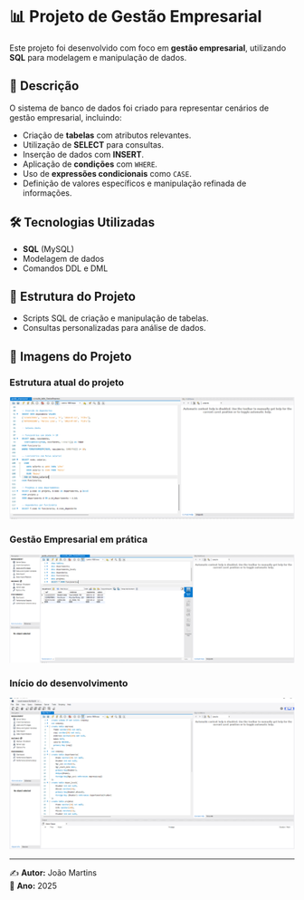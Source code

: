 # 📊 Projeto de Gestão Empresarial  

Este projeto foi desenvolvido com foco em **gestão empresarial**, utilizando **SQL** para modelagem e manipulação de dados.  

## 📝 Descrição  
O sistema de banco de dados foi criado para representar cenários de gestão empresarial, incluindo:  
- Criação de **tabelas** com atributos relevantes.  
- Utilização de **SELECT** para consultas.  
- Inserção de dados com **INSERT**.  
- Aplicação de **condições** com `WHERE`.  
- Uso de **expressões condicionais** como `CASE`.  
- Definição de valores específicos e manipulação refinada de informações.  

## 🛠️ Tecnologias Utilizadas  
- **SQL** (MySQL)  
- Modelagem de dados  
- Comandos DDL e DML  

## 📂 Estrutura do Projeto  
- Scripts SQL de criação e manipulação de tabelas.  
- Consultas personalizadas para análise de dados.  

## 📸 Imagens do Projeto  
### Estrutura atual do projeto  
![Projeto Atual](projetoatual.png)  

### Gestão Empresarial em prática  
![Gestão Empresarial](gestaoempresarial.png)  

### Início do desenvolvimento  
![Início do Projeto](inicioprojeto.png)  

---

✍️ **Autor:** João Martins  
📅 **Ano:** 2025  
